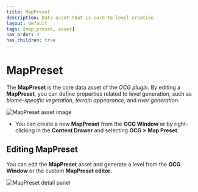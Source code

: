 ```yaml
---
title: MapPreset
description: Data asset that is core to level creation
layout: default
tags: [map_preset, asset]
nav_order: 4
has_children: true
---
```


# MapPreset

The **MapPreset** is the core data asset of the *OCG plugin*.
By editing a **MapPreset**, you can define properties related to level generation, such as *biome-specific vegetation*, *terrain appearance*, and *river generation*.

![MapPreset asset image](/assets/images/map_preset/map_preset.png)
- You can create a new **MapPreset** from the **OCG Window** or by right-clicking in the **Content Drawer** and selecting **OCG > Map Preset**.


## Editing MapPreset
You can edit the **MapPreset** asset and generate a level from the **OCG Window** or the custom **MapPreset editor**.

![MapPreset detail panel](/assets/images/map_preset/map_preset_detail_panel.png)
